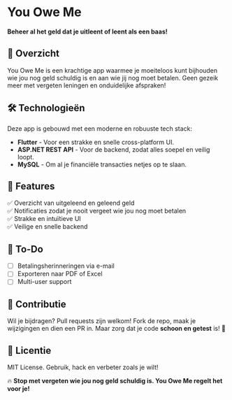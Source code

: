 # You Owe Me

**Beheer al het geld dat je uitleent of leent als een baas!**

## 🚀 Overzicht
You Owe Me is een krachtige app waarmee je moeiteloos kunt bijhouden wie jou nog geld schuldig is en aan wie jij nog moet betalen. Geen gezeik meer met vergeten leningen en onduidelijke afspraken!

## 🛠️ Technologieën
Deze app is gebouwd met een moderne en robuuste tech stack:
- **Flutter** - Voor een strakke en snelle cross-platform UI.
- **ASP.NET REST API** - Voor de backend, zodat alles soepel en veilig loopt.
- **MySQL** - Om al je financiële transacties netjes op te slaan.

## 📢 Features
✅ Overzicht van uitgeleend en geleend geld  
✅ Notificaties zodat je nooit vergeet wie jou nog moet betalen  
✅ Strakke en intuïtieve UI  
✅ Veilige en snelle backend  

## 📌 To-Do
- [ ] Betalingsherinneringen via e-mail
- [ ] Exporteren naar PDF of Excel
- [ ] Multi-user support

## 🤝 Contributie
Wil je bijdragen? Pull requests zijn welkom! Fork de repo, maak je wijzigingen en dien een PR in. Maar zorg dat je code **schoon en getest** is! 💪

## 📜 Licentie
MIT License. Gebruik, hack en verbeter zoals je wilt!

🔥 **Stop met vergeten wie jou nog geld schuldig is. You Owe Me regelt het voor je!**